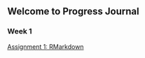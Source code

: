 ## Welcome to Progress Journal

### Week 1

[Assignment 1: RMarkdown](Tunahan_Kilic_Rmarkdown_hw.html)

